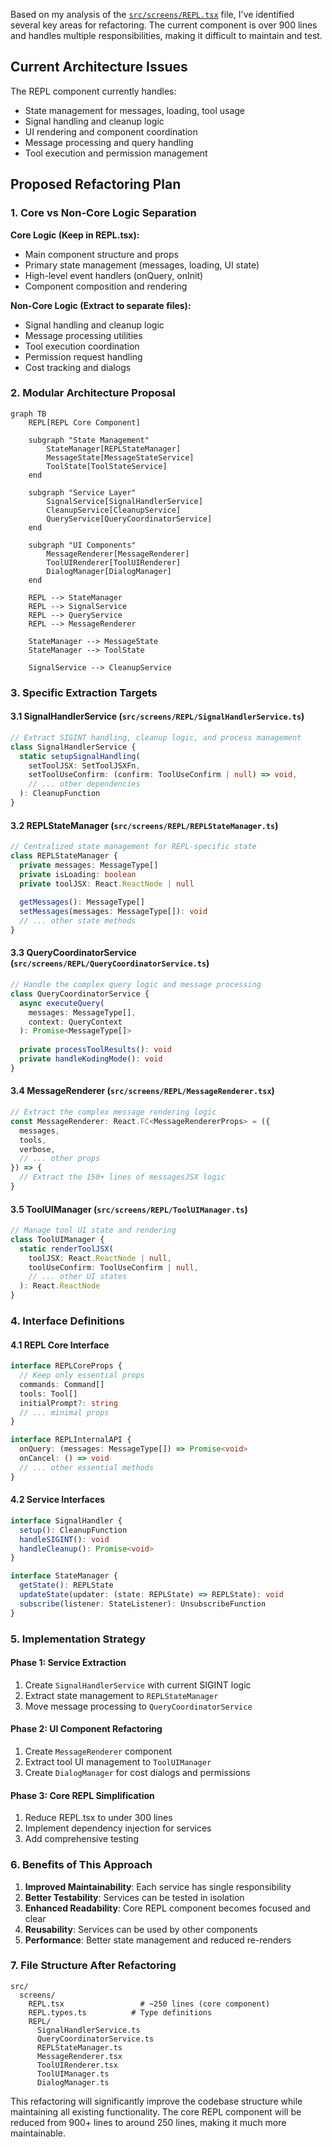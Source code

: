 Based on my analysis of the [`src/screens/REPL.tsx`](src/screens/REPL.tsx:1) file, I've identified several key areas for refactoring. The current component is over 900 lines and handles multiple responsibilities, making it difficult to maintain and test.

## Current Architecture Issues

The REPL component currently handles:
- State management for messages, loading, tool usage
- Signal handling and cleanup logic  
- UI rendering and component coordination
- Message processing and query handling
- Tool execution and permission management

## Proposed Refactoring Plan

### 1. Core vs Non-Core Logic Separation

**Core Logic (Keep in REPL.tsx):**
- Main component structure and props
- Primary state management (messages, loading, UI state)
- High-level event handlers (onQuery, onInit)
- Component composition and rendering

**Non-Core Logic (Extract to separate files):**
- Signal handling and cleanup logic
- Message processing utilities
- Tool execution coordination
- Permission request handling
- Cost tracking and dialogs

### 2. Modular Architecture Proposal

```mermaid
graph TB
    REPL[REPL Core Component]
    
    subgraph "State Management"
        StateManager[REPLStateManager]
        MessageState[MessageStateService]
        ToolState[ToolStateService]
    end
    
    subgraph "Service Layer"
        SignalService[SignalHandlerService]
        CleanupService[CleanupService]
        QueryService[QueryCoordinatorService]
    end
    
    subgraph "UI Components"
        MessageRenderer[MessageRenderer]
        ToolUIRenderer[ToolUIRenderer]
        DialogManager[DialogManager]
    end
    
    REPL --> StateManager
    REPL --> SignalService
    REPL --> QueryService
    REPL --> MessageRenderer
    
    StateManager --> MessageState
    StateManager --> ToolState
    
    SignalService --> CleanupService
```

### 3. Specific Extraction Targets

#### 3.1 SignalHandlerService (`src/screens/REPL/SignalHandlerService.ts`)
```typescript
// Extract SIGINT handling, cleanup logic, and process management
class SignalHandlerService {
  static setupSignalHandling(
    setToolJSX: SetToolJSXFn,
    setToolUseConfirm: (confirm: ToolUseConfirm | null) => void,
    // ... other dependencies
  ): CleanupFunction
}
```

#### 3.2 REPLStateManager (`src/screens/REPL/REPLStateManager.ts`)
```typescript
// Centralized state management for REPL-specific state
class REPLStateManager {
  private messages: MessageType[]
  private isLoading: boolean
  private toolJSX: React.ReactNode | null
  
  getMessages(): MessageType[]
  setMessages(messages: MessageType[]): void
  // ... other state methods
}
```

#### 3.3 QueryCoordinatorService (`src/screens/REPL/QueryCoordinatorService.ts`)
```typescript
// Handle the complex query logic and message processing
class QueryCoordinatorService {
  async executeQuery(
    messages: MessageType[],
    context: QueryContext
  ): Promise<MessageType[]>
  
  private processToolResults(): void
  private handleKodingMode(): void
}
```

#### 3.4 MessageRenderer (`src/screens/REPL/MessageRenderer.tsx`)
```typescript
// Extract the complex message rendering logic
const MessageRenderer: React.FC<MessageRendererProps> = ({
  messages,
  tools,
  verbose,
  // ... other props
}) => {
  // Extract the 150+ lines of messagesJSX logic
}
```

#### 3.5 ToolUIManager (`src/screens/REPL/ToolUIManager.ts`)
```typescript
// Manage tool UI state and rendering
class ToolUIManager {
  static renderToolJSX(
    toolJSX: React.ReactNode | null,
    toolUseConfirm: ToolUseConfirm | null,
    // ... other UI states
  ): React.ReactNode
}
```

### 4. Interface Definitions

#### 4.1 REPL Core Interface
```typescript
interface REPLCoreProps {
  // Keep only essential props
  commands: Command[]
  tools: Tool[]
  initialPrompt?: string
  // ... minimal props
}

interface REPLInternalAPI {
  onQuery: (messages: MessageType[]) => Promise<void>
  onCancel: () => void
  // ... other essential methods
}
```

#### 4.2 Service Interfaces
```typescript
interface SignalHandler {
  setup(): CleanupFunction
  handleSIGINT(): void
  handleCleanup(): Promise<void>
}

interface StateManager {
  getState(): REPLState
  updateState(updater: (state: REPLState) => REPLState): void
  subscribe(listener: StateListener): UnsubscribeFunction
}
```

### 5. Implementation Strategy

#### Phase 1: Service Extraction
1. Create `SignalHandlerService` with current SIGINT logic
2. Extract state management to `REPLStateManager`
3. Move message processing to `QueryCoordinatorService`

#### Phase 2: UI Component Refactoring
1. Create `MessageRenderer` component
2. Extract tool UI management to `ToolUIManager`
3. Create `DialogManager` for cost dialogs and permissions

#### Phase 3: Core REPL Simplification
1. Reduce REPL.tsx to under 300 lines
2. Implement dependency injection for services
3. Add comprehensive testing

### 6. Benefits of This Approach

1. **Improved Maintainability**: Each service has single responsibility
2. **Better Testability**: Services can be tested in isolation
3. **Enhanced Readability**: Core REPL component becomes focused and clear
4. **Reusability**: Services can be used by other components
5. **Performance**: Better state management and reduced re-renders

### 7. File Structure After Refactoring

```
src/
  screens/
    REPL.tsx                 # ~250 lines (core component)
    REPL.types.ts          # Type definitions
    REPL/
      SignalHandlerService.ts
      QueryCoordinatorService.ts
      REPLStateManager.ts
      MessageRenderer.tsx
      ToolUIRenderer.tsx
      ToolUIManager.ts
      DialogManager.ts
```

This refactoring will significantly improve the codebase structure while maintaining all existing functionality. The core REPL component will be reduced from 900+ lines to around 250 lines, making it much more maintainable.